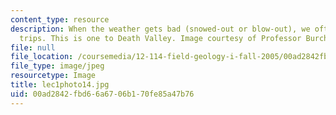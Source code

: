 ```yaml
---
content_type: resource
description: When the weather gets bad (snowed-out or blow-out), we often go on field
  trips. This is one to Death Valley. Image courtesy of Professor Burchfiel.
file: null
file_location: /coursemedia/12-114-field-geology-i-fall-2005/00ad2842fbd66a6706b170fe85a47b76_lec1photo14.jpg
file_type: image/jpeg
resourcetype: Image
title: lec1photo14.jpg
uid: 00ad2842-fbd6-6a67-06b1-70fe85a47b76
---
```

